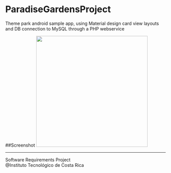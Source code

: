 # ParadiseGardensProject
Theme park android sample app, using Material design card view layouts and DB connection to MySQL through a PHP webservice

##Screenshot
<img src="https://raw.githubusercontent.com/CrSeth/ParadiseGardensProject/master/screenshot.jpg" width="350" />

----
Software Requirements Project  
@Instituto Tecnológico de Costa Rica
